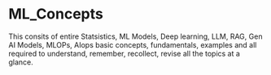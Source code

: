 # ML_Concepts

This consits of entire Statsistics, ML Models, Deep learning, LLM, RAG, Gen AI Models, MLOPs, AIops basic concepts, fundamentals, examples and all required to understand, remember, recollect, revise all the topics at a glance.
